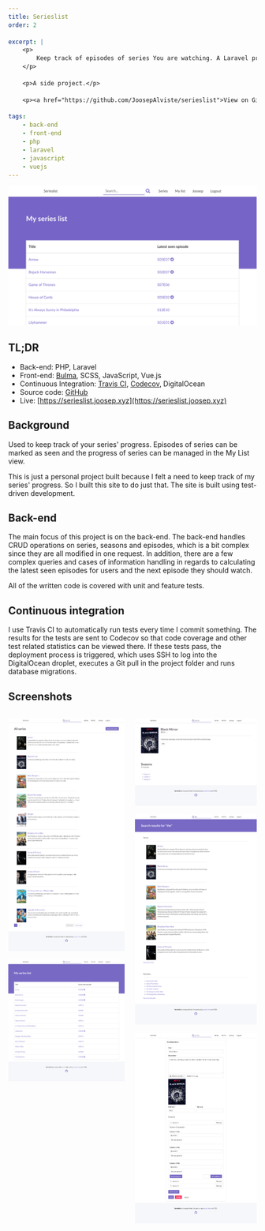 ```yaml
---
title: Serieslist
order: 2

excerpt: |
    <p>
        Keep track of episodes of series You are watching. A Laravel project made using Test-Driven Development.
    </p>

    <p>A side project.</p>

    <p><a href="https://github.com/JoosepAlviste/serieslist">View on GitHub</a></p>

tags:
    - back-end
    - front-end
    - php
    - laravel
    - javascript
    - vuejs
---
```


<div class="wider-than-container">

![Serieslist](img/serieslist.png)

</div>

## TL;DR

* Back-end: PHP, Laravel
* Front-end: [Bulma](https://bulma.io), SCSS, JavaScript, Vue.js
* Continuous Integration: [Travis CI](https://travis-ci.org),
  [Codecov](https://codecov.io), DigitalOcean
* Source code: [GitHub](https://github.com/JoosepAlviste/serieslist)
* Live: [https://serieslist.joosep.xyz](https://serieslist.joosep.xyz)

## Background

Used to keep track of your series' progress. Episodes of series can be marked
as seen and the progress of series can be managed in the My List view.

This is just a personal project built because I felt a need to keep track of
my series' progress. So I built this site to do just that. The site is built
using test-driven development.

## Back-end

The main focus of this project is on the back-end. The back-end handles
CRUD operations on series, seasons and episodes, which is a bit complex
since they are all modified in one request. In addition, there are a few
complex queries and cases of information handling in regards to
calculating the latest seen episodes for users and the next episode they
should watch.

All of the written code is covered with unit and feature tests.

## Continuous integration

I use Travis CI to automatically run tests every time I commit something.
The results for the tests are sent to Codecov so that code coverage and
other test related statistics can be viewed there. If these tests pass,
the deployment process is triggered, which uses SSH to log into the
DigitalOcean droplet, executes a Git pull in the project folder and runs
database migrations.

## Screenshots

<div class="columns wider-than-container">
<div class="column">

![List of all the series](img/serieslist-series-list.png)

![My list view showing in progress series](img/serieslist-my-list.png)

</div>
<div class="column">

![One series view](img/serieslist-series.png)

![Search for series or episodes view](img/serieslist-search.png)

![Series edit view](img/serieslist-edit.png)

</div>
</div>
